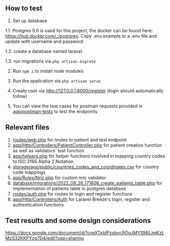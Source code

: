 ## How to test

1. Set up database

1.1. Postgres 9.0 is used for this project, the docker can be found here: https://hub.docker.com/_/postgres. Copy .env.example to a .env file and update with username and password

1.2. create a database named laravel

1.3. run migrations via `php artisan migrate`

2. Run `npm i` to install node modules

3. Run the application via `php artisan serve`

4. Create user via http://127.0.0.1:8000/register (login should automatically follow)

5. You can view the test cases for postman requests provided in [app/postman-tests](app/postman-tests) to test the endpoints

## Relevant files

1. [routes/web.php](routes/web.php) for routes to patient and test endpoint
2. [app/Http/Controllers/PatientController.php](app/Http/Controllers/PatientController.php) for patient creation function as well as validators' test function
3. [app/helpers.php](app/helpers.php) for helper functions involved in mapping country codes to ISO 3166 Alpha 2 Notation
4. [storage/app/public/countries_codes_and_coordinates.csv](storage/app/public/countries_codes_and_coordinates.csv) for country code mappings
5. [app/Rules/Nric.php](app/Rules/Nric.php) for custom nric validator
6. [database/migrations/2022_09_26_171606_create_patients_table.php](database/migrations/2022_09_26_171606_create_patients_table.php) for implementation of patients table in postgres database
7. [routes/auth.php](routes/auth.php) for routes to login and register functions
8. [app/Http/Controllers/Auth](app/Http/Controllers/Auth) for Laravel Breeze's login, register and authentication functions

## Test results and some design considerations

https://docs.google.com/document/d/1cveXTxIdPzsbvc9OgJMYSMtLimKzLMzS32KKPYzg7D4/edit?usp=sharing
